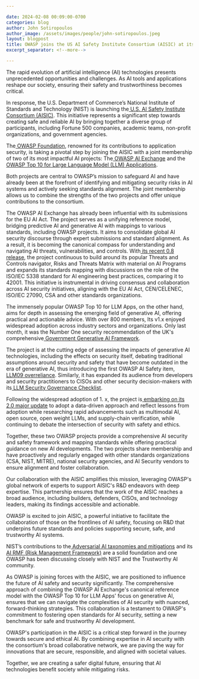 ```yaml
---

date: 2024-02-08 00:09:00-0700
categories: blog
author: John Sotiropoulos
author_image: /assets/images/people/john-sotiropoulos.jpeg
layout: blogpost
title: OWASP joins the US AI Safety Institute Consortium (AISIC) at its launch to support collaborative efforts to safeguard AI.  
excerpt_separator: <!--more-->

---
```


The rapid evolution of artificial intelligence (AI) technologies presents unprecedented opportunities and challenges. As AI tools and applications reshape our society, ensuring their safety and trustworthiness becomes critical.

In response, the U.S. Department of Commerce’s National Institute of Standards and Technology (NIST) is launching the[ U.S. AI Safety Institute Consortium (AISIC)](https://www.nist.gov/artificial-intelligence/artificial-intelligence-safety-institute). This initiative represents a significant step towards creating safe and reliable AI by bringing together a diverse group of participants, including Fortune 500 companies, academic teams, non-profit organizations, and government agencies.

<!--more-->

The[ OWASP Foundation](https://owasp.org/), renowned for its contributions to application security, is taking a pivotal step by joining the AISIC with a joint membership of two of its most impactful AI projects: The[ OWASP AI Exchange](https://owaspai.org/) and the[ OWASP Top 10 for Large Language Model (LLM) Applications](https://llmtop10.com/).

Both projects are central to OWASP’s mission to safeguard AI and have already been at the forefront of identifying and mitigating security risks in AI systems and actively seeking standards alignment. The joint membership allows us to combine the strengths of the two projects and offer unique contributions to the consortium.

The OWASP AI Exchange has already been influential with its submissions for the EU AI Act. The project serves as a unifying reference model, bridging predictive AI and generative AI with mappings to various standards, including OWASP projects. It aims to consolidate global AI security discourse through expert submissions and standard alignment. As a result, it is becoming the canonical compass for understanding and navigating AI threats, vulnerabilities, and controls. With[ its recent 0.8 release](https://www.linkedin.com/posts/robvanderveer_ai-security-activity-7159114684434956288-klxL?utm_source=share&utm_medium=member_desktop), the project continuous to build around its popular Threats and Controls navigator, Risks and Threats Matrix with material on AI Programs and expands its standards mapping with discussions on the role of the ISO/IEC 5338 standard for AI engineering best practices, comparing it to 42001. This initiative is instrumental in driving consensus and collaboration across AI security initiatives, aligning with the EU AI Act, CEN/CELENEC, ISO/IEC 27090, CSA and other standards organizations.

The immensely popular OWASP Top 10 for LLM Apps, on the other hand, aims for depth in assessing the emerging field of generative AI, offering practical and actionable advice. With over 800 members, Its v1.x enjoyed widespread adoption across industry sectors and organizations. Only last month, it was the Number One security recommendation of the UK's comprehensive[ Government Generative AI Framework](https://www.gov.uk/government/publications/generative-ai-framework-for-hmg).

The project is at the cutting edge of assessing the impacts of generative AI technologies, including the effects on security itself, debating traditional assumptions around security and safety that have become outdated in the era of generative AI, thus introducing the first OWASP AI Safety item,[ LLM09 overreliance](https://llmtop10.com/llm09/). Similarly, it has expanded its audience from developers and security practitioners to CISOs and other security decision-makers with its[ LLM Security Governance Checklist](https://owasp.org/www-project-top-10-for-large-language-model-applications/llm-top-10-governance-doc/LLM_AI_Security_and_Governance_Checklist.pdf).

Following the widespread adoption of 1. x, the project is[ embarking on its 2.0 major update](https://www.linkedin.com/pulse/announcing-owasp-top-10-large-language-model-v20-project-steve-wilson-an6jc/) to adopt a data-driven approach and reflect lessons from adoption while researching rapid advancements such as multimodal AI, open source, open weight LLMs, and supply-chain verification, while continuing to debate the intersection of security with safety and ethics.

Together, these two OWASP projects provide a comprehensive AI security and safety framework and mapping standards while offering practical guidance on new AI developments. The two projects share membership and have proactively and regularly engaged with other standards organizations (CSA, NIST, MITRE), national security agencies, and AI Security vendors to ensure alignment and foster collaboration.

Our collaboration with the AISIC amplifies this mission, leveraging OWASP's global network of experts to support AISIC's R&D endeavors with deep expertise. This partnership ensures that the work of the AISIC reaches a broad audience, including builders, defenders, CISOs, and technology leaders, making its findings accessible and actionable.

OWASP is excited to join AISIC, a powerful initiative to facilitate the collaboration of those on the frontlines of AI safety, focusing on R&D that underpins future standards and policies supporting secure, safe, and trustworthy AI systems.

NIST’s contributions to the[ Adversarial AI taxonomies and mitigations](https://csrc.nist.gov/pubs/ai/100/2/e2023/final) and its[ AI RMF (Risk Management Framework)](https://www.nist.gov/itl/ai-risk-management-framework) are a solid foundation and one OWASP has been discussing closely with NIST and the Trustworthy AI community.

As OWASP is joining forces with the AISIC, we are positioned to influence the future of AI safety and security significantly. The comprehensive approach of combining the OWASP AI Exchange's canonical reference model with the OWASP Top 10 for LLM Apps' focus on generative AI, ensures that we can navigate the complexities of AI security with nuanced, forward-thinking strategies. This collaboration is a testament to OWASP's commitment to fostering open standards for AI security, setting a new benchmark for safe and trustworthy AI development.

OWASP's participation in the AISIC is a critical step forward in the journey towards secure and ethical AI. By combining expertise in AI security with the consortium's broad collaborative network, we are paving the way for innovations that are secure, responsible, and aligned with societal values.

Together, we are creating a safer digital future, ensuring that AI technologies benefit society while mitigating risks.
